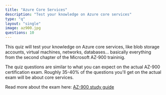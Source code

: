 ```yaml
---
title: "Azure Core Services"
description: "Test your knowledge on Azure core services"
type: "q"
layout: "single"
image: az900.jpg
questions: 10
---
```


This quiz will test your knowledge on Azure core services, like blob storage accounts, virtual machines, networks, databases... basically everything from the second chapter of the Microsoft AZ-900 traininig.

The quiz questions are similar to what you can expect on the actual AZ-900 certification exam. Roughly 35-40% of the questions you'll get on the actual exam will be about core services. 

Read more about the exam here: [AZ-900 study guide](https://learn.microsoft.com/en-us/credentials/certifications/resources/study-guides/az-900)
